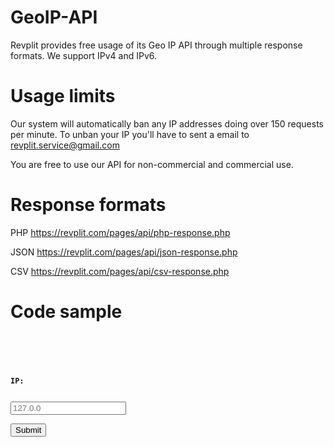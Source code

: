 # GeoIP-API
Revplit provides free usage of its Geo IP API through multiple response formats.  We support IPv4 and IPv6.

# Usage limits

Our system will automatically ban any IP addresses doing over 150 requests per minute. To unban your IP you'll have to sent a email to revplit.service@gmail.com

You are free to use our API for non-commercial and commercial use.

# Response formats
PHP https://revplit.com/pages/api/php-response.php

JSON https://revplit.com/pages/api/json-response.php

CSV https://revplit.com/pages/api/csv-response.php

# Code sample

<code>
<?php
  $result = "";
    if(isset($_POST['sub'])) {
      $ip = $_POST['ip'];
      if(!empty($_POST['ip'])) {
        $result = @file_get_contents("https://api.revplit.com/geo/all.php?ip=".$ip);
      } else {
           $result = "No IP filled in";
        }
       }
?>

<form method="POST">
<p><b>IP:</b></p>
<input type="text" name="ip" placeholder="127.0.0" />

<input type="submit" value="Submit" name="sub"/>
</form>

<?php echo $result; ?>
</code>
